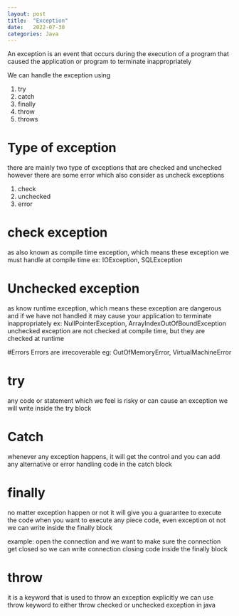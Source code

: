 ```yaml
---
layout: post
title:  "Exception"
date:   2022-07-30
categories: Java 
---
```


An exception is an event that occurs during the execution of a program that caused the application or program
to terminate inappropriately

We can handle the exception using
1. try
2. catch
3. finally
4. throw
5. throws

# Type of exception
there are mainly two type of exceptions that are checked and unchecked
however there are some error which also consider as uncheck exceptions
1. check
2. unchecked
3. error

# check exception
as also known as compile time exception, which means these exception we must handle at compile time
ex: IOException, SQLException

# Unchecked exception
as know runtime exception, which means these exception are dangerous and if we have not handled it may cause
your application to terminate inappropriately
ex: NullPointerException, ArrayIndexOutOfBoundException unchecked exception are not checked at 
compile time, but they are checked at runtime

#Errors
Errors are irrecoverable eg: OutOfMemoryError, VirtualMachineError


# try
any code or statement which we feel is risky or can cause an exception we will write inside the try block

# Catch
whenever any exception happens, it will get the control and you can add any alternative or error handling
code in the catch block

# finally
no matter exception happen or not it will give you a guarantee to execute the code 
when you want to execute any piece code, even exception ot not we can write inside the finally block

example: open the connection and we want to make sure the connection get closed so we can write connection
closing code inside the finally block


# throw
it is a keyword that is used to throw an exception explicitly
we can use throw keyword to either throw checked or unchecked exception in java